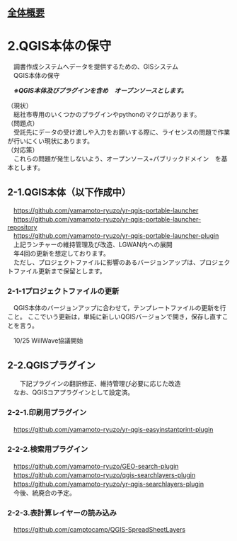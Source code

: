 ## [全体概要](https://github.com/city-soja-chiiki/QGIS)  
# 2.QGIS本体の保守 
　調書作成システムへデータを提供するための、GISシステム  
　QGIS本体の保守 

　***※QGIS本体及びプラグインを含め　オープンソースとします。***
 
 （現状）  
 　総社市専用のいくつかのプラグインやpythonのマクロがあります。  
 （問題点）  
　受託先にデータの受け渡しや入力をお願いする際に、ライセンスの問題で作業が行いにくい現状にあります。  
 （対応策）  
　これらの問題が発生しないよう、オープンソース+パブリックドメイン　を基本とします。  
 
## 2-1.QGIS本体（以下作成中）  
　https://github.com/yamamoto-ryuzo/yr-qgis-portable-launcher    
　https://github.com/yamamoto-ryuzo/yr-qgis-portable-launcher-repository  
　https://github.com/yamamoto-ryuzo/yr-qgis-portable-launcher-plugin  
　上記ランチャーの維持管理及び改造、LGWAN内への展開  
　年4回の更新を想定しております。  
　ただし、プロジェクトファイルに影響のあるバージョンアップは、プロジェクトファイル更新まで保留とします。 
### 2-1-1プロジェクトファイルの更新  
　QGIS本体のバージョンアップに合わせて，テンプレートファイルの更新を行こと。
  ここでいう更新は，単純に新しいQGISバージョンで開き，保存し直すことを言う。
 
 　10/25 WillWave協議開始

## 2-2.QGISプラグイン  
　　下記プラグインの翻訳修正、維持管理び必要に応じた改造  
  　なお、QGISコアプラグインとして設定済。  
### 2-2-1.印刷用プラグイン  
　https://github.com/yamamoto-ryuzo/yr-qgis-easyinstantprint-plugin  
### 2-2-2.検索用プラグイン  
　https://github.com/yamamoto-ryuzo/GEO-search-plugin  
　https://github.com/yamamoto-ryuzo/qgis-searchlayers-plugin  
　https://github.com/yamamoto-ryuzo/yr-qgis-searchlayers-plugin  
　今後、統廃合の予定。
### 2-2-3.表計算レイヤーの読み込み  
　https://github.com/camptocamp/QGIS-SpreadSheetLayers
